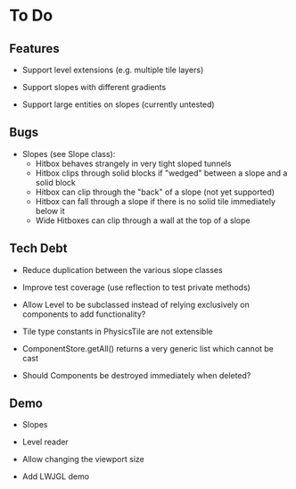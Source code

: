 # To Do

## Features

 - Support level extensions (e.g. multiple tile layers)

 - Support slopes with different gradients

 - Support large entities on slopes (currently untested)

## Bugs

 - Slopes (see Slope class):
    - Hitbox behaves strangely in very tight sloped tunnels
    - Hitbox clips through solid blocks if "wedged" between a slope and a solid block
    - Hitbox can clip through the "back" of a slope (not yet supported)
    - Hitbox can fall through a slope if there is no solid tile immediately below it
    - Wide Hitboxes can clip through a wall at the top of a slope

## Tech Debt

 - Reduce duplication between the various slope classes

 - Improve test coverage (use reflection to test private methods)

 - Allow Level to be subclassed instead of relying exclusively on components to add functionality?

 - Tile type constants in PhysicsTile are not extensible

 - ComponentStore.getAll() returns a very generic list which cannot be cast

 - Should Components be destroyed immediately when deleted?

## Demo

 - Slopes

 - Level reader

 - Allow changing the viewport size

 - Add LWJGL demo
